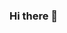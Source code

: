 ### Hi there 👋

<!--
**carlos-pc-ea-2023/carlos-pc-ea-2023** is a ✨ _special_ ✨ repository because its `README.md` (this file) appears on your GitHub profile.

Here are some ideas to get you started:
carlos.nunes.carmo@escola.pr.gov.br  eu estou estudando edutech porinquanto nada
- 🔭 I’m currently working on ...
- 🌱 I’m currently learning ...
- 👯 I’m looking to collaborate on ...
- 🤔 I’m looking for help with ...
- 💬 Ask me about ...
- 📫 How to reach me: ...
- 😄 Pronouns: ...
- ⚡ Fun fact: ...
-->
